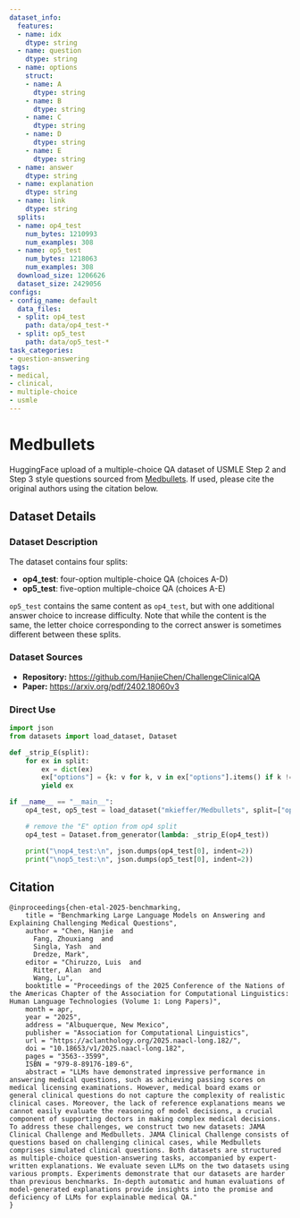 ```yaml
---
dataset_info:
  features:
  - name: idx
    dtype: string
  - name: question
    dtype: string
  - name: options
    struct:
    - name: A
      dtype: string
    - name: B
      dtype: string
    - name: C
      dtype: string
    - name: D
      dtype: string
    - name: E
      dtype: string
  - name: answer
    dtype: string
  - name: explanation
    dtype: string
  - name: link
    dtype: string
  splits:
  - name: op4_test
    num_bytes: 1210993
    num_examples: 308
  - name: op5_test
    num_bytes: 1218063
    num_examples: 308
  download_size: 1206626
  dataset_size: 2429056
configs:
- config_name: default
  data_files:
  - split: op4_test
    path: data/op4_test-*
  - split: op5_test
    path: data/op5_test-*
task_categories:
- question-answering
tags:
- medical,
- clinical,
- multiple-choice
- usmle
---
```


# Medbullets

HuggingFace upload of a multiple-choice QA dataset of USMLE Step 2 and Step 3 style questions sourced from [Medbullets](https://step2.medbullets.com/). If used, please cite the original authors using the citation below.

## Dataset Details

### Dataset Description

The dataset contains four splits:
  - **op4_test**: four-option multiple-choice QA (choices A-D)
  - **op5_test**: five-option multiple-choice QA (choices A-E)

`op5_test` contains the same content as `op4_test`, but with one additional answer choice to increase difficulty. Note that while the content is the same, the letter choice corresponding to the correct answer is sometimes different between these splits.

### Dataset Sources

- **Repository:** https://github.com/HanjieChen/ChallengeClinicalQA
- **Paper:** https://arxiv.org/pdf/2402.18060v3

### Direct Use

```python
import json
from datasets import load_dataset, Dataset

def _strip_E(split):
    for ex in split:
        ex = dict(ex)
        ex["options"] = {k: v for k, v in ex["options"].items() if k != "E"}
        yield ex

if __name__ == "__main__":
    op4_test, op5_test = load_dataset("mkieffer/Medbullets", split=["op4_test", "op5_test"])

    # remove the "E" option from op4 split
    op4_test = Dataset.from_generator(lambda: _strip_E(op4_test))

    print("\nop4_test:\n", json.dumps(op4_test[0], indent=2))
    print("\nop5_test:\n", json.dumps(op5_test[0], indent=2))
```



## Citation 

```
@inproceedings{chen-etal-2025-benchmarking,
    title = "Benchmarking Large Language Models on Answering and Explaining Challenging Medical Questions",
    author = "Chen, Hanjie  and
      Fang, Zhouxiang  and
      Singla, Yash  and
      Dredze, Mark",
    editor = "Chiruzzo, Luis  and
      Ritter, Alan  and
      Wang, Lu",
    booktitle = "Proceedings of the 2025 Conference of the Nations of the Americas Chapter of the Association for Computational Linguistics: Human Language Technologies (Volume 1: Long Papers)",
    month = apr,
    year = "2025",
    address = "Albuquerque, New Mexico",
    publisher = "Association for Computational Linguistics",
    url = "https://aclanthology.org/2025.naacl-long.182/",
    doi = "10.18653/v1/2025.naacl-long.182",
    pages = "3563--3599",
    ISBN = "979-8-89176-189-6",
    abstract = "LLMs have demonstrated impressive performance in answering medical questions, such as achieving passing scores on medical licensing examinations. However, medical board exams or general clinical questions do not capture the complexity of realistic clinical cases. Moreover, the lack of reference explanations means we cannot easily evaluate the reasoning of model decisions, a crucial component of supporting doctors in making complex medical decisions. To address these challenges, we construct two new datasets: JAMA Clinical Challenge and Medbullets. JAMA Clinical Challenge consists of questions based on challenging clinical cases, while Medbullets comprises simulated clinical questions. Both datasets are structured as multiple-choice question-answering tasks, accompanied by expert-written explanations. We evaluate seven LLMs on the two datasets using various prompts. Experiments demonstrate that our datasets are harder than previous benchmarks. In-depth automatic and human evaluations of model-generated explanations provide insights into the promise and deficiency of LLMs for explainable medical QA."
}
```